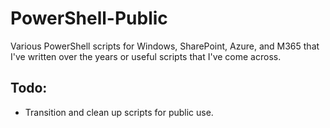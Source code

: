 # PowerShell-Public
Various PowerShell scripts for Windows, SharePoint, Azure, and M365 that I've written over the years or useful scripts that I've come across.

## Todo:
- Transition and clean up scripts for public use.
